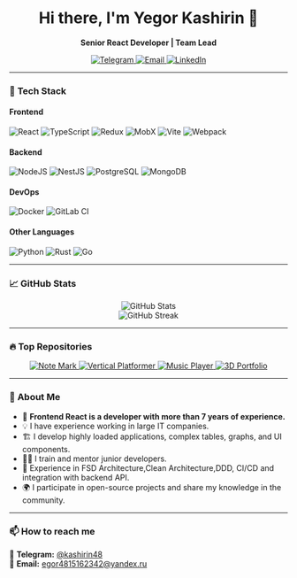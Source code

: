 <h1 align="center">Hi there, I'm Yegor Kashirin 👋</h1>

<p align="center">
  <b>Senior React Developer | Team Lead</b>
</p>

<p align="center">
  <a href="https://t.me/kashirin48">
    <img src="https://img.shields.io/badge/Telegram-@kashirin48-blue?logo=telegram&style=flat" alt="Telegram">
  </a>
  <a href="mailto:kashirin.yegor@gmail.com">
    <img src="https://img.shields.io/badge/Email-kashirin.yegor%40gmail.com-D14836?logo=gmail&style=flat" alt="Email">
  </a>
  <a href="https://www.linkedin.com/in/yegor-kashirin/">
    <img src="https://img.shields.io/badge/LinkedIn-Yegor%20Kashirin-0077B5?logo=linkedin&logoColor=white&style=flat" alt="LinkedIn">
  </a>
</p>

---

### 🚀 **Tech Stack**
#### **Frontend**
![React](https://img.shields.io/badge/React-20232A?style=flat&logo=react&logoColor=61DAFB)
![TypeScript](https://img.shields.io/badge/TypeScript-007ACC?style=flat&logo=typescript&logoColor=white)
![Redux](https://img.shields.io/badge/Redux-764ABC?style=flat&logo=redux&logoColor=white)
![MobX](https://img.shields.io/badge/MobX-FF9955?style=flat&logo=mobx&logoColor=white)
![Vite](https://img.shields.io/badge/Vite-646CFF?style=flat&logo=vite&logoColor=white)
![Webpack](https://img.shields.io/badge/Webpack-8DD6F9?style=flat&logo=webpack&logoColor=white)

#### **Backend**
![NodeJS](https://img.shields.io/badge/Node.js-43853D?style=flat&logo=node.js&logoColor=white)
![NestJS](https://img.shields.io/badge/NestJS-E0234E?style=flat&logo=nestjs&logoColor=white)
![PostgreSQL](https://img.shields.io/badge/PostgreSQL-336791?style=flat&logo=postgresql&logoColor=white)
![MongoDB](https://img.shields.io/badge/MongoDB-4EA94B?style=flat&logo=mongodb&logoColor=white)

#### **DevOps**
![Docker](https://img.shields.io/badge/Docker-2496ED?style=flat&logo=docker&logoColor=white)
![GitLab CI](https://img.shields.io/badge/GitLab_CI-FC6D26?style=flat&logo=gitlab&logoColor=white)

#### **Other Languages**
![Python](https://img.shields.io/badge/Python-3776AB?style=flat&logo=python&logoColor=white)
![Rust](https://img.shields.io/badge/Rust-000000?style=flat&logo=rust&logoColor=white)
![Go](https://img.shields.io/badge/Go-00ADD8?style=flat&logo=go&logoColor=white)

---

### 📈 **GitHub Stats**
<p align="center">
  <img src="https://github-readme-stats.vercel.app/api?username=Kashirin-Yegor&show_icons=true&theme=default&count_private=true" alt="GitHub Stats">
  <br>
  <img src="https://github-readme-stats.vercel.app/api/top-langs/?username=Kashirin-Yegor&layout=compact&theme=default" alt="GitHub Streak">
</p>

---

### 🔥 **Top Repositories**
<p align="center">
  <a href="https://github.com/Kashirin-Yegor/note-mark">
    <img src="https://github-readme-stats.vercel.app/api/pin/?username=Kashirin-Yegor&repo=note-mark&theme=default" alt="Note Mark">
  </a>
  <a href="https://github.com/Kashirin-Yegor/vertical-platformer">
    <img src="https://github-readme-stats.vercel.app/api/pin/?username=Kashirin-Yegor&repo=vertical-platformer&theme=default" alt="Vertical Platformer">
  </a>
  <a href="https://github.com/Kashirin-Yegor/music-player-front">
    <img src="https://github-readme-stats.vercel.app/api/pin/?username=Kashirin-Yegor&repo=music-player-front&theme=default" alt="Music Player">
  </a>
  <a href="https://github.com/Kashirin-Yegor/3d_portfolio">
    <img src="https://github-readme-stats.vercel.app/api/pin/?username=Kashirin-Yegor&repo=3d_portfolio&theme=default" alt="3D Portfolio">
  </a>
</p>

---

### 📌 **About Me**
- 🔭 **Frontend React is a developer with more than 7 years of experience.**  
- 💡 I have experience working in large IT companies.  
- 🏗  I develop highly loaded applications, complex tables, graphs, and UI components.  
- 👨‍🏫 I train and mentor junior developers.  
- 🎯 Experience in FSD Architecture,Clean Architecture,DDD, CI/CD and integration with backend API.  
- 🌍 I participate in open-source projects and share my knowledge in the community.

---

### 📫 **How to reach me**
📩 **Telegram:** [@kashirin48](https://t.me/kashirin48)  
📧 **Email:** egor4815162342@yandex.ru  
